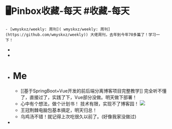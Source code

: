 # 🖥Pinbox收藏-每天 #收藏-每天
	- [wmyskxz/weekly: 周刊]( wmyskxz/weekly: 周刊](https://github.com/wmyskxz/weekly)) 大佬周刊，去年到今年70多篇了！学习一下！
-
-
- # Me
	- [[基于SpringBoot+Vue开发的前后端分离博客项目完整教学]] 完全听不懂了，直接过了，实践了下，Vue部分没做。明天做下部署！
	- 心中有个想法，做个计划书！
	   技术有限，实现不了博客园！
	  ![](https://wangguanjingji.oss-cn-beijing.aliyuncs.com/picture/1654691953890.png)
	- 王冠荆棘电脑包基本搞定，明天归总！
	- 乌鸡汤不错！就记得上次吃很久以前了。(好像我家没做过)
-